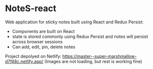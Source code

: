 # NoteS-react

Web application for sticky notes built using React and Redux Persist:
- Components are built on React
- state is stored commonly using Redux Persist and notes will persist across browser sessions
- Can add, edit, pin, delete notes

Project depolyed on Netlify: https://master--super-marshmallow-d7f48c.netlify.app/ (Images are not loading, but rest is working fine)


